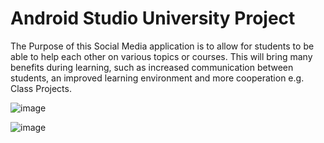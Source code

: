# Android Studio University Project 

The Purpose of this Social Media application is to allow for students to be able to help each other on various topics or courses. This will bring many benefits during learning, such as increased communication between students, an improved learning environment and more cooperation e.g. Class Projects. 


![image](https://github.com/user-attachments/assets/f51d47a6-438f-4c20-aa6d-82cbdb47ca78)

![image](https://github.com/user-attachments/assets/95604a79-1397-4c3e-bee6-94687f473029)
